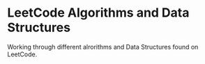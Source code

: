 # LeetCode Algorithms and Data Structures #

Working through different alrorithms and Data Structures found on LeetCode.